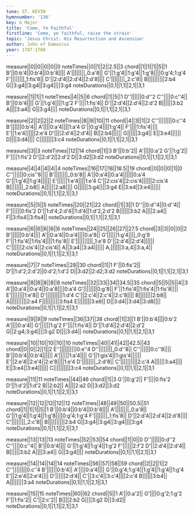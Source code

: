 ```yaml
---
tune: ST. KEVIN
hymnnumber: '136'
key: G Major
title: 'Come, Ye Faithful'
firstline: 'Come, ye faithful, raise the strain'
topic: 'Jesus Christ: His Resurrection and Ascension'
author: John of Damascus
year: 1707-1788
---
```

measure||0||0||0||0||0
noteTimes||0||1||2||2.5||3
chord||1||1||1||5||1
B'||0:b'4||0:b'4||0:b'8||||
A'||||||||_0:a'8||
G'||1:g'4||1:g'4||1:g'8||||0:g'4;1:g'4
F'||||||||_1:fis'8||
D'||2:d'4||2:d'4||2:d'8||||
C'||||||||_2:c'8||
B||||||||||2:b4
G||3:g4||3:g4||3:g4||||3:g4
noteDurations||0,1||1,1||2,1||3,1

measure||1||1||1
noteTimes||4||5||6
chord||1||5||1
D''||||||0:d''2
C''||||0:c''4||
B'||0:b'4||||
G'||1:g'4||||1:g'2
F'||||1:fis'4||
D'||2:d'4||2:d'4||2:d'2
B||||||3:b2
A||||3:a4||
G||3:g4||||
noteDurations||0,1||1,1||2,1||3,1

measure||2||2||2||2
noteTimes||8||9||10||11
chord||4||3||1||2
C''||||||||0:c''4
B'||||||0:b'4||
A'||||0:a'4||||1:a'4
G'||0:g'4||||1:g'4||
F'||||1:fis'4||||
E'||1:e'4||||||2:e'4
D'||||2:d'4||2:d'4||
B||2:b4||||||
G||||||3:g4||
E||3:e4||||||
D||||3:d4||||
C||||||||3:c4
noteDurations||0,1||1,1||2,1||3,1

measure||3||3
noteTimes||12||14
chord||1||3
B'||0:b'2||
A'||||0:a'2
G'||1:g'2||
F'||||1:fis'2
D'||2:d'2||2:d'2
D||3:d2||3:d2
noteDurations||0,1||1,1||2,1||3,1

measure||4||4||4||4||4
noteTimes||16||17||18||18.5||19
chord||0||0||0||1||0
C''||||||0:cis''8||||
B'||||||||_0:b'8||
A'||0:a'4||0:a'4||||||0:a'4
G'||1:g'4||1:g'4||||||
E'||||||1:e'4||||1:e'4
C'||2:cis'4||2:cis'4||||||2:cis'4
B||||||||_2:b8||
A||||||2:a8||||
G||||||3:g4||||3:g4
E||3:e4||3:e4||||||
noteDurations||0,1||1,1||2,1||3,1

measure||5||5||5
noteTimes||20||21||22
chord||1||3||1
D''||0:d''4||0:d''4||
F'||||||0:fis'2
D'||1:d'4;2:d'4||1:d'4||1:d'2;2:d'2
B||||||3:b2
A||||2:a4||
F||3:fis4||3:fis4||
noteDurations||0,1||1,1||2,1||3,1

measure||6||6||6||6||6
noteTimes||24||25||26||27||27.5
chord||3||3||0||0||2
B'||||||0:b'4||||
A'||0:a'4||0:a'4||||0:a'8||
G'||||||1:g'4||||_0:g'8
F'||1:fis'4||1:fis'4||||1:fis'8||
E'||||||||||_1:e'8
D'||2:d'4||2:d'4||||||
C'||||||2:cis'4||2:cis'4||
A||3:a4||3:a4||||||
A,||||||3:a,4||3:a,4||
noteDurations||0,1||1,1||2,1||3,1

measure||7||7
noteTimes||28||30
chord||1||1
F'||0:fis'2||
D'||1:d'2;2:d'2||0:d'2;1:d'2
D||3:d2||2:d2;3:d2
noteDurations||0,1||1,1||2,1||3,1

measure||8||8||8||8||8
noteTimes||32||33||34||34.5||35
chord||5||5||5||4||3
A'||0:a'4||0:a'4||0:a'8||||0:a'4
G'||||||||0:g'8||
F'||1:fis'4||1:fis'4||1:fis'8||||
E'||||||||1:e'8||
D'||||||||||1:d'4
C'||2:c'4||2:c'4||2:c'8||||
B||||||||2:b8||
A||||||||||2:a4
F||||||||||3:fis4
E||||||||3:e8||
D||3:d4||3:d4||3:d8||||
noteDurations||0,1||1,1||2,1||3,1

measure||9||9||9
noteTimes||36||37||38
chord||1||3||1
B'||0:b'4||||0:b'2
A'||||0:a'4||
G'||||||1:g'2
F'||||1:fis'4||
D'||1:d'4||2:d'4||2:d'2
G||2:g4;3:g4||||3:g2
D||||3:d4||
noteDurations||0,1||1,1||2,1||3,1

measure||10||10||10||10||10
noteTimes||40||41||42||42.5||43
chord||0||0||2||1||2
E''||||||||||0:e''4
D''||||||||_0:d''8||
C''||||||0:c''8||||
B'||0:b'4||0:b'4||||||
A'||||||1:a'4||||
G'||1:gis'4||1:gis'4||||||
E'||2:e'4||2:e'4||2:e'8||||1:e'4
D'||||||||_2:d'8||
C'||||||||||2:c'4
A||||||3:a4||||
E||3:e4||3:e4||||||
C||||||||||3:c4
noteDurations||0,1||1,1||2,1||3,1

measure||11||11
noteTimes||44||46
chord||1||3
G'||0:g'2||
F'||||0:fis'2
D'||1:d'2||1:d'2
B||2:b2||
A||||2:a2
D||3:d2||3:d2
noteDurations||0,1||1,1||2,1||3,1

measure||12||12||12||12||12
noteTimes||48||49||50||50.5||51
chord||1||1||1||5||1
B'||0:b'4||0:b'4||0:b'8||||
A'||||||||_0:a'8||
G'||1:g'4||1:g'4||1:g'8||||0:g'4;1:g'4
F'||||||||_1:fis'8||
D'||2:d'4||2:d'4||2:d'8||||
C'||||||||_2:c'8||
B||||||||||2:b4
G||3:g4||3:g4||3:g4||||3:g4
noteDurations||0,1||1,1||2,1||3,1

measure||13||13||13
noteTimes||52||53||54
chord||1||0||0
D''||||||0:d''2
C''||||0:c''4||
B'||0:b'4||||
G'||1:g'4||1:g'4||1:g'2
F'||||||2:f'2
D'||2:d'4||2:d'4||
B||||||3:b2
A||||3:a4||
G||3:g4||||
noteDurations||0,1||1,1||2,1||3,1

measure||14||14||14||14
noteTimes||56||57||58||59
chord||2||2||1||2
C''||||||||0:c''4
B'||||||0:b'4||
A'||||0:a'4||||
G'||0:g'4;1:g'4||1:g'4||1:g'4||1:g'4
E'||2:e'4||2:e'4||||
D'||||||2:d'4||
C'||3:c'4||3:c'4||||2:c'4
B||||||3:b4||
A||||||||3:a4
noteDurations||0,1||1,1||2,1||3,1

measure||15||15
noteTimes||60||62
chord||5||1
A'||0:a'2||
G'||||0:g'2;1:g'2
F'||1:fis'2||
C'||2:c'2||
B||||2:b2
G||||3:g2
D||3:d2||
noteDurations||0,1||1,1||2,1||3,1

